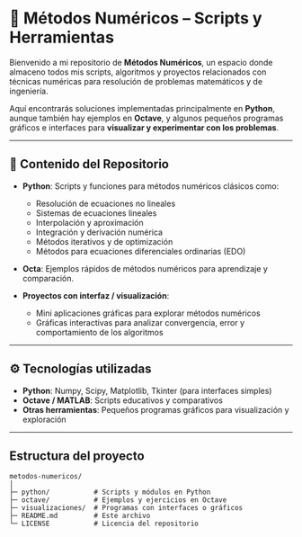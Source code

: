 # 🧮 Métodos Numéricos – Scripts y Herramientas

Bienvenido a mi repositorio de **Métodos Numéricos**, un espacio donde almaceno todos mis scripts, algoritmos y proyectos relacionados con técnicas numéricas para resolución de problemas matemáticos y de ingeniería.  

Aquí encontrarás soluciones implementadas principalmente en **Python**, aunque también hay ejemplos en **Octave**, y algunos pequeños programas gráficos e interfaces para **visualizar y experimentar con los problemas**.

---

## 🔹 Contenido del Repositorio

- **Python**: Scripts y funciones para métodos numéricos clásicos como:
  - Resolución de ecuaciones no lineales
  - Sistemas de ecuaciones lineales
  - Interpolación y aproximación
  - Integración y derivación numérica
  - Métodos iterativos y de optimización
  - Métodos para ecuaciones diferenciales ordinarias (EDO)  

- **Octa**: Ejemplos rápidos de métodos numéricos para aprendizaje y comparación.  

- **Proyectos con interfaz / visualización**:  
  - Mini aplicaciones gráficas para explorar métodos numéricos
  - Gráficas interactivas para analizar convergencia, error y comportamiento de los algoritmos  

---

## ⚙️ Tecnologías utilizadas

- **Python**: Numpy, Scipy, Matplotlib, Tkinter (para interfaces simples)  
- **Octave / MATLAB**: Scripts educativos y comparativos  
- **Otras herramientas**: Pequeños programas gráficos para visualización y exploración  

---

## Estructura del proyecto
```
metodos-numericos/
│
├─ python/           # Scripts y módulos en Python
├─ octave/           # Ejemplos y ejercicios en Octave
├─ visualizaciones/  # Programas con interfaces o gráficos
├─ README.md         # Este archivo
└─ LICENSE           # Licencia del repositorio
```
